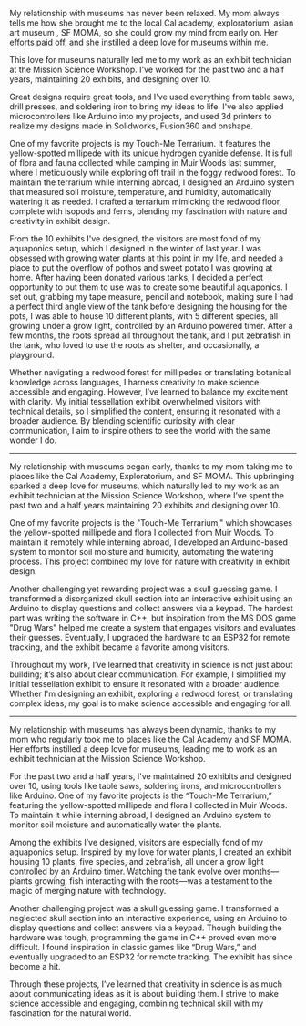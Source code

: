 My relationship with museums has never been relaxed. My mom always tells me how she brought me to the local Cal academy, exploratorium, asian art museum , SF MOMA, so she could grow my mind from early on. Her efforts paid off, and she instilled a deep love for museums within me.

This love for museums naturally led me to my work as an exhibit technician at the Mission Science Workshop. I've worked for the past two and a half years, maintaining 20 exhibits, and designing over 10.

Great designs require great tools, and I've used everything from table saws, drill presses, and soldering iron to bring my ideas to life. I've also applied microcontrollers like Arduino into my projects, and used 3d printers to realize my designs made in Solidworks, Fusion360 and onshape.

One of my favorite projects is my Touch-Me Terrarium. It features the yellow-spotted millipede with its unique hydrogen cyanide defense. It is full of flora and fauna collected while camping in Muir Woods last summer, where I meticulously while exploring off trail in the foggy redwood forest. To maintain the terrarium while interning abroad, I designed an Arduino system that measured soil moisture, temperature, and humidity, automatically watering it as needed. I crafted a terrarium mimicking the redwood floor, complete with isopods and ferns, blending my fascination with nature and creativity in exhibit design. 

From the 10 exhibits I've designed, the visitors are most fond of my aquaponics setup, which I designed in the winter of last year.  I was obsessed with growing water plants at this point in my life, and needed a place to put the overflow of pothos and sweet potato I was growing at home. After having been donated various tanks, I decided a perfect opportunity to put them to use was to create some beautiful aquaponics. I set out, grabbing my tape measure, pencil and notebook, making sure I had a perfect third angle view of the tank before designing the housing for the pots, 
I was able to house 10 different plants, with 5 different species, all growing under a grow light, controlled by an Arduino powered timer. After a few months, the roots spread all throughout the tank, and I put zebrafish in the tank, who loved to use the roots as shelter, and occasionally, a playground.

Whether navigating a redwood forest for millipedes or translating botanical knowledge across languages, I harness creativity to make science accessible and engaging. However, I’ve learned to balance my excitement with clarity. My initial tessellation exhibit overwhelmed visitors with technical details, so I simplified the content, ensuring it resonated with a broader audience. By blending scientific curiosity with clear communication, I aim to inspire others to see the world with the same wonder I do.


---



My relationship with museums began early, thanks to my mom taking me to places like the Cal Academy, Exploratorium, and SF MOMA. This upbringing sparked a deep love for museums, which naturally led to my work as an exhibit technician at the Mission Science Workshop, where I’ve spent the past two and a half years maintaining 20 exhibits and designing over 10.

One of my favorite projects is the "Touch-Me Terrarium," which showcases the yellow-spotted millipede and flora I collected from Muir Woods. To maintain it remotely while interning abroad, I developed an Arduino-based system to monitor soil moisture and humidity, automating the watering process. This project combined my love for nature with creativity in exhibit design.

Another challenging yet rewarding project was a skull guessing game. I transformed a disorganized skull section into an interactive exhibit using an Arduino to display questions and collect answers via a keypad. The hardest part was writing the software in C++, but inspiration from the MS DOS game "Drug Wars" helped me create a system that engages visitors and evaluates their guesses. Eventually, I upgraded the hardware to an ESP32 for remote tracking, and the exhibit became a favorite among visitors.

Throughout my work, I’ve learned that creativity in science is not just about building; it’s also about clear communication. For example, I simplified my initial tessellation exhibit to ensure it resonated with a broader audience. Whether I'm designing an exhibit, exploring a redwood forest, or translating complex ideas, my goal is to make science accessible and engaging for all.



---




My relationship with museums has always been dynamic, thanks to my mom who regularly took me to places like the Cal Academy and SF MOMA. Her efforts instilled a deep love for museums, leading me to work as an exhibit technician at the Mission Science Workshop.

For the past two and a half years, I've maintained 20 exhibits and designed over 10, using tools like table saws, soldering irons, and microcontrollers like Arduino. One of my favorite projects is the “Touch-Me Terrarium,” featuring the yellow-spotted millipede and flora I collected in Muir Woods. To maintain it while interning abroad, I designed an Arduino system to monitor soil moisture and automatically water the plants.

Among the exhibits I’ve designed, visitors are especially fond of my aquaponics setup. Inspired by my love for water plants, I created an exhibit housing 10 plants, five species, and zebrafish, all under a grow light controlled by an Arduino timer. Watching the tank evolve over months—plants growing, fish interacting with the roots—was a testament to the magic of merging nature with technology.

Another challenging project was a skull guessing game. I transformed a neglected skull section into an interactive experience, using an Arduino to display questions and collect answers via a keypad. Though building the hardware was tough, programming the game in C++ proved even more difficult. I found inspiration in classic games like “Drug Wars,” and eventually upgraded to an ESP32 for remote tracking. The exhibit has since become a hit.

Through these projects, I’ve learned that creativity in science is as much about communicating ideas as it is about building them. I strive to make science accessible and engaging, combining technical skill with my fascination for the natural world.



